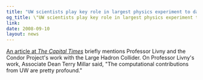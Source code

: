 ```yaml
---
title: "UW scientists play key role in largest physics experiment to date"
og_title: \"UW scientists play key role in largest physics experiment to date\"
link: 
date: 2008-09-10
layout: news
---
```


<a href="http://www.madison.com/tct/opinion/editstaging/304108">An article at <em>The Capital Times</em></a> briefly mentions Professor Livny and the Condor Project's work with the Large Hadron Collider.   On Professor Livny's work, Associate Dean Terry Millar said, "The computational contributions from UW are pretty profound." 
